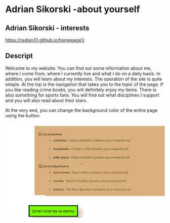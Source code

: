 # Adrian Sikorski -about yourself
## Adrian Sikorski - interests
https://radian31.github.io/homepage1/

## Descript
Welcome to my website. You can find out some information about me, where I come from, where I currently live and what I do on a daily basis.
In addition, you will learn about my interests.
The operation of the site is quite simple.
At the top is the navigation that takes you to the topic of the page. If you like reading crime books, you will definitely enjoy my items.
There is also something for sports fans. You will find out what disciplines I support and you will also read about their stars.

At the very end, you can change the background color of the entire page using the button.

![kliknij przycisk](images/button.gif)
